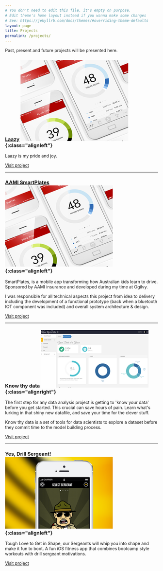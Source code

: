 ```yaml
---
# You don't need to edit this file, it's empty on purpose.
# Edit theme's home layout instead if you wanna make some changes
# See: https://jekyllrb.com/docs/themes/#overriding-theme-defaults
layout: page
title: Projects
permalink: /projects/
---
```

Past, present and future projects will be presented here.

### [Laazy](http://laazy.io) ![My wheels](/assets/img/posts/smartplates.png){:class="alignleft"}

Laazy is my pride and joy.

[Visit project](http://beta.laazy.io)

* * *

### [AAMI SmartPlates](http://aamismartplates.com.au) ![My wheels](/assets/img/posts/smartplates.png){:class="alignleft"}
SmartPlates, is a mobile app transforming how Australian kids learn to drive. Sponsored by AAMI insurance and developed during my time at Ogilvy.

I was responsible for all technical aspects this project from idea to delivery including the development of a functional prototype (back when a bluetooth IOT component was included) and overall system architecture & design.

[Visit project](http://aamismartplates.com.au)

* * *

### Know thy data ![Know thy data](/assets/img/posts/knowthydata.png){:class="alignright"}
The first step for any data analysis project is getting to 'know your data' before you get started. This crucial can save hours of pain. Learn what's lurking in that shiny new datafile, and save your time for the clever stuff.

Know thy data is a set of tools for data scientists to explore a dataset before they commit time to the model building process.

[Visit project](http://knowthydata.io)

* * *

### Yes, Drill Sergeant! ![Yes, Drill Sergeant!](/assets/img/posts/yesdrillsergeant.png){:class="alignleft"}
Tough Love to Get in Shape, our Sergeants will whip you into shape and make it fun to boot. A fun iOS fitness app that combines bootcamp style workouts with drill sergeant motivations.

[Visit project](http://yesdrillsergeant.com)
